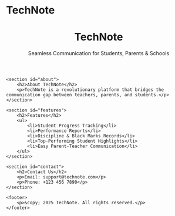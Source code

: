 # TechNote
<!DOCTYPE html>
<html lang="en">
<head>
    <meta charset="UTF-8">
    <meta name="viewport" content="width=device-width, initial-scale=1.0">
    <title>TechNote - Your Digital Diary</title>
    <link rel="stylesheet" href="styles.css">
</head>
<body>
    <header>
        <h1>TechNote</h1>
        <p>Seamless Communication for Students, Parents & Schools</p>
    </header>
    
    <section id="about">
        <h2>About TechNote</h2>
        <p>TechNote is a revolutionary platform that bridges the communication gap between teachers, parents, and students.</p>
    </section>

    <section id="features">
        <h2>Features</h2>
        <ul>
            <li>Student Progress Tracking</li>
            <li>Performance Reports</li>
            <li>Discipline & Black Marks Records</li>
            <li>Top-Performing Student Highlights</li>
            <li>Easy Parent-Teacher Communication</li>
        </ul>
    </section>

    <section id="contact">
        <h2>Contact Us</h2>
        <p>Email: support@technote.com</p>
        <p>Phone: +123 456 7890</p>
    </section>

    <footer>
        <p>&copy; 2025 TechNote. All rights reserved.</p>
    </footer>
</body>
</html>
